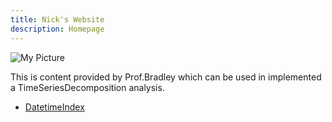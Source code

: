 ```yaml
---
title: Nick's Website
description: Homepage
---
```


![My Picture](/pics/class_pic.jpg)

This is content provided by Prof.Bradley which can be used in implemented a TimeSeriesDecomposition analysis.

- [DatetimeIndex](/testfile/index.md)
